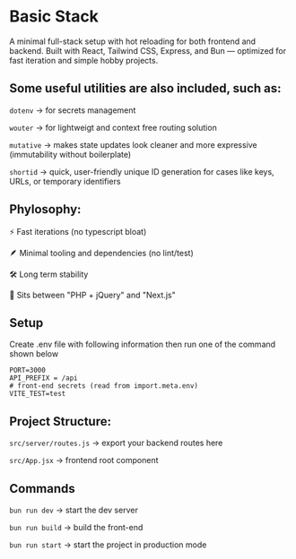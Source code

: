 # Basic Stack

A minimal full-stack setup with hot reloading for both frontend and backend.
Built with React, Tailwind CSS, Express, and Bun — optimized for fast iteration and simple hobby projects.

## Some useful utilities are also included, such as:

`dotenv` -> for secrets management

`wouter` -> for lightweigt and context free routing solution

`mutative` -> makes state updates look cleaner and more expressive (immutability without boilerplate)

`shortid` -> quick, user-friendly unique ID generation for cases like keys, URLs, or temporary identifiers

## Phylosophy:

⚡ Fast iterations (no typescript bloat)

🪶 Minimal tooling and dependencies (no lint/test)

🛠️ Long term stability

🌉 Sits between "PHP + jQuery" and "Next.js"

## Setup

Create .env file with following information then run one of the command shown below

```
PORT=3000
API_PREFIX = /api
# front-end secrets (read from import.meta.env)
VITE_TEST=test
```

## Project Structure:

`src/server/routes.js` → export your backend routes here

`src/App.jsx` → frontend root component

## Commands

`bun run dev` -> start the dev server

`bun run build` -> build the front-end

`bun run start` -> start the project in production mode
